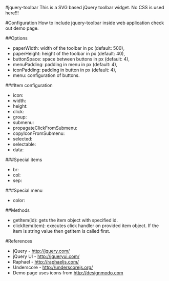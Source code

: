 #jquery-toolbar
This is a SVG based jQuery toolbar widget. No CSS is used here!!!

#Configuration
How to include jquery-toolbar inside web application check out demo page.

##Options
* paperWidth: width of the toolbar in px (default: 500),
* paperHeight: height of the toolbar in px (default: 40),
* buttonSpace: space between buttons in px (default: 4),
* menuPadding: padding in menu in px (default: 4),
* iconPadding: padding in button in px (default: 4),
* menu: configuration of buttons.

###Item configuration
* icon: 
* width:
* height:
* click:
* group:
* submenu:
* propagateClickFromSubmenu: 
* copyIconFromSubmenu:
* selected:
* selectable: 
* data:

###Special items
* br:
* col:
* sep:

###Special menu
* color:

##Methods
* getItem(id): gets the item object with specified id.
* clickItem(item): executes click handler on provided item object. If the item 
is string value then getItem is called first.

#References
* jQuery - http://jquery.com/
* jQuery UI - http://jqueryui.com/
* Raphael - http://raphaeljs.com/
* Underscore - http://underscorejs.org/
* Demo page uses icons from http://designmodo.com

